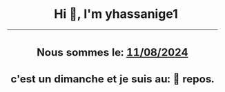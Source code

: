 <h1 align='center'>Hi 👋, I'm yhassanige1</h1>
<div align='center'>

|<h2 align='center'>Nous sommes le: <u>11/08/2024</u></h2><h2 align='center'>c'est un dimanche et je suis au: 🌴 repos.</h2>|
|---
</div>
